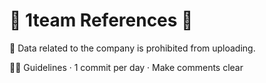 # 💙 1team References 💙
💫 Data related to the company is prohibited from uploading.

🧜‍♂️ Guidelines
· 1 commit per day
· Make comments clear
   
